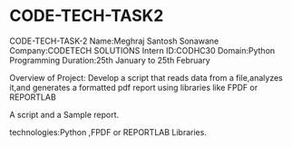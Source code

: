 # CODE-TECH-TASK2
CODE-TECH-TASK-2
Name:Meghraj Santosh Sonawane 
Company:CODETECH SOLUTIONS 
Intern ID:CODHC30
Domain:Python Programming
Duration:25th January to 25th February

Overview of Project:
Develop a script that reads data from a file,analyzes it,and generates a formatted pdf report using libraries like FPDF or REPORTLAB

A script and a Sample report.

technologies:Python ,FPDF or REPORTLAB Libraries.
